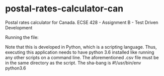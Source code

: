 # postal-rates-calculator-can
Postal rates calculator for Canada.
ECSE 428 - Assignment B - Test Driven Development

Running the file:

Note that this is developed in Python, which is a scripting language.
Thus, executing this application needs to have python 3.6 installed like
running any other scripts on a command line. The aforementioned .csv file must
be in the same directory as the script. The sha-bang is #!/usr/bin/env python3.6
